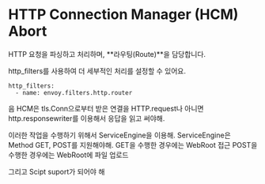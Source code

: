 # HTTP Connection Manager (HCM) Abort

HTTP 요청을 파싱하고 처리하며, **라우팅(Route)**을 담당합니다.

http_filters를 사용하여 더 세부적인 처리를 설정할 수 있어요.
```
http_filters:
  - name: envoy.filters.http.router
```

음 HCM은 tls.Conn으로부터 받은 연결을 HTTP.request나 아니면 http.responsewriter를 이용해서 응답을 읽고 써야해.

이러한 작업을 수행하기 위해서 ServiceEngine을 이용해. ServiceEngine은 Method GET, POST를 지원해야해.
GET을 수행한 경우에는 WebRoot 접근
POST을 수행한 경우에는 WebRoot에 파일 업로드

그리고 Scipt suport가 되어야 해            